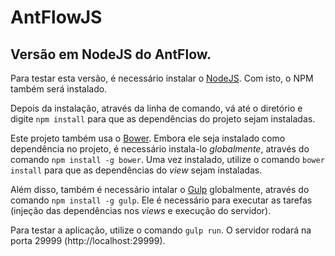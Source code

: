 # AntFlowJS #

## Versão em NodeJS do AntFlow.

Para testar esta versão, é necessário instalar o [NodeJS](https://nodejs.org/). Com isto, o NPM também será instalado.

Depois da instalação, através da linha de comando, vá até o diretório e digite `npm install` para que as dependências do projeto sejam instaladas.

Este projeto também usa o [Bower](http://bower.io/). Embora ele seja instalado como dependência no projeto, é necessário instala-lo *globalmente*, através do comando `npm install -g bower`. Uma vez instalado, utilize o comando `bower install` para que as dependências do *view* sejam instaladas.

Além disso, também é necessário intalar o [Gulp](http://gulpjs.com/) globalmente, através do comando `npm install -g gulp`. Ele é necessário para executar as tarefas (injeção das dependências nos *views* e execução do servidor).

Para testar a aplicação, utilize o comando `gulp run`. O servidor rodará na porta 29999 (http://localhost:29999).